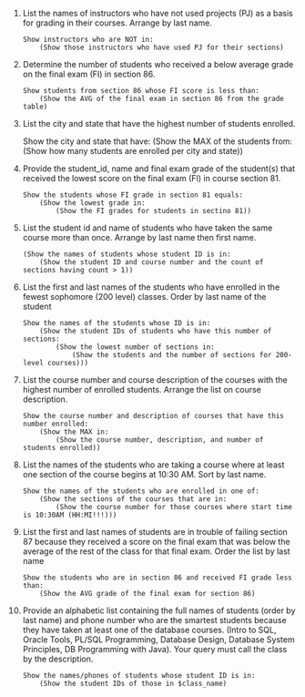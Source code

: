 1.  List the names of instructors who have not used projects (PJ) as a basis for
    grading in their courses. Arrange by last name.

        Show instructors who are NOT in:
            (Show those instructors who have used PJ for their sections)

2.  Determine the number of students who received a below average grade on the
    final exam (FI) in section 86.

        Show students from section 86 whose FI score is less than:
            (Show the AVG of the final exam in section 86 from the grade table)

3.  List the city and state that have the highest number of students enrolled.

    Show the city and state that have:
    (Show the MAX of the students from:
    (Show how many students are enrolled per city and state))

4.  Provide the student_id, name and final exam grade of the student(s) that
    received the lowest score on the final exam (FI) in course section 81.

        Show the students whose FI grade in section 81 equals:
            (Show the lowest grade in:
                (Show the FI grades for students in sectino 81))

5.  List the student id and name of students who have taken the same course more
    than once. Arrange by last name then first name.

        (Show the names of students whose student ID is in:
            (Show the student ID and course number and the count of sections having count > 1))

6.  List the first and last names of the students who have enrolled in the fewest
    sophomore (200 level) classes. Order by last name of the student

        Show the names of the students whose ID is in:
            (Show the student IDs of students who have this number of sections:
                (Show the lowest number of sections in:
                    (Show the students and the number of sections for 200-level courses)))

7.  List the course number and course description of the courses with the highest
    number of enrolled students. Arrange the list on course description.

        Show the course number and description of courses that have this number enrolled:
            (Show the MAX in:
                (Show the course number, description, and number of students enrolled))

8.  List the names of the students who are taking a course where at least one
    section of the course begins at 10:30 AM. Sort by last name.

        Show the names of the students who are enrolled in one of:
            (Show the sections of the courses that are in:
                (Show the course number for those courses where start time is 10:30AM (HH:MI!!!)))

9.  List the first and last names of students are in trouble of failing section
    87 because they received a score on the final exam that was below the average
    of the rest of the class for that final exam. Order the list by last name

        Show the students who are in section 86 and received FI grade less than:
            (Show the AVG grade of the final exam for section 86)

10. Provide an alphabetic list containing the full names of students (order by
    last name) and phone number who are the smartest students because they have
    taken at least one of the database courses. (Intro to SQL, Oracle Tools,
    PL/SQL Programming, Database Design, Database System Principles, DB Programming
    with Java). Your query must call the class by the description.

        Show the names/phones of students whose student ID is in:
            (Show the student IDs of those in $class_name)
